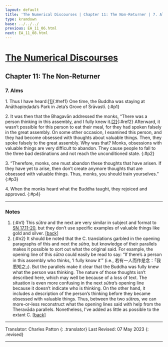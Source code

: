```yaml
---
layout: default
title: 'The Numerical Discourses | Chapter 11: The Non-Returner | 7. Alms'
type: kramdown
base: ../../../
previous: EA_11_06.html
next: EA_11_08.html
---
```


# [The Numerical Discourses](../index.html)
## Chapter 11: The Non-Returner
### 7. Alms

1\. Thus I have heard:[\[1\]](#n1){:#ref1} One time, the Buddha was staying at Anāthapiṇḍada’s Park in Jeta’s Grove of Śrāvastī.
{:#p1}

2\. It was then that the Bhagavān addressed the monks,  “There was a person thinking in this assembly, and I fully knew it.[\[2\]](#n2){:#ref2} Afterward, it wasn’t possible for this person to eat their meal, for they had spoken falsely in the great assembly. On some other occasion, I examined this person, and they had become obsessed with thoughts about valuable things. Then, they spoke falsely to the great assembly. Why was that? Monks, obsessions with valuable things are very difficult to abandon. They cause people to fall to the three bad destinations and not reach the unconditioned state.
{:#p2}

3\. “Therefore, monks, one must abandon these thoughts that have arisen. If they have yet to arise, then don’t create anymore thoughts that are obsessed with valuable things. Thus, monks, you should train yourselves.”
{:#p3}

4\. When the monks heard what the Buddha taught, they rejoiced and approved.
{:#p4}

---

### Notes

1. {:#n1} This <em>sūtra</em> and the next are very similar in subject and format to <a href="https://suttacentral.net/sn17.11/en/sujato" target="_blank">SN 17.11-20</a>, but they don’t use specific examples of valuable things like gold and silver. [\[back\]](#ref1)
2. {:#n2} It should be noted that the C. translations  garbled in the opening paragraphs of this and next the <em>sūtra</em>, but knowledge of their parallels makes it possible to sort out what the original said. For example, the opening line of this <em>sūtra</em> could easily be read to say: “If there’s a person in this assembly who thinks, ‘I fully know it’” (i.e., 若有一人而作是念：「我悉知之」). But the parallels make it clear that the Buddha was fully knew what the person was thinking. The nature of those thoughts isn’t described here, which may well be because of a loss of text. The situation is even more confusing in the next <em>sūtra</em>’s opening line because it doesn’t indicate who is thinking. On the other hand, it includes a description of the person’s thinking before they became obsessed with valuable things. Thus, between the two <em>sūtra</em>s, we can more-or-less reconstruct what the opening lines said with help from the Theravāda parallels. Nonetheless, I’ve added as little as possible to the extant C. [\[back\]](#ref2)

---

Translator: Charles Patton
{: .translator}
Last Revised: 07 May 2023
{: .revised}

---